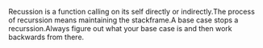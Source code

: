 Recussion is a function calling on its self directly or indirectly.The process of recurssion means maintaining the stackframe.A base case stops a recurssion.Always figure out what your base case is and then work backwards from there.
